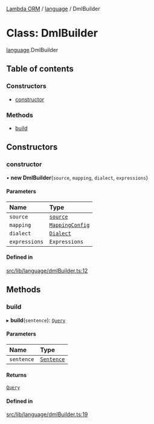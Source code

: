 [Lambda ORM](../README.md) / [language](../modules/language.md) / DmlBuilder

# Class: DmlBuilder

[language](../modules/language.md).DmlBuilder

## Table of contents

### Constructors

- [constructor](language.DmlBuilder.md#constructor)

### Methods

- [build](language.DmlBuilder.md#build)

## Constructors

### constructor

• **new DmlBuilder**(`source`, `mapping`, `dialect`, `expressions`)

#### Parameters

| Name | Type |
| :------ | :------ |
| `source` | [`source`](../interfaces/model.source.md) |
| `mapping` | [`MappingConfig`](manager.MappingConfig.md) |
| `dialect` | [`Dialect`](manager.Dialect.md) |
| `expressions` | `Expressions` |

#### Defined in

[src/lib/language/dmlBuilder.ts:12](https://github.com/FlavioLionelRita/lambdaorm/blob/0fd718a/src/lib/language/dmlBuilder.ts#L12)

## Methods

### build

▸ **build**(`sentence`): [`Query`](model.Query.md)

#### Parameters

| Name | Type |
| :------ | :------ |
| `sentence` | [`Sentence`](model.Sentence.md) |

#### Returns

[`Query`](model.Query.md)

#### Defined in

[src/lib/language/dmlBuilder.ts:19](https://github.com/FlavioLionelRita/lambdaorm/blob/0fd718a/src/lib/language/dmlBuilder.ts#L19)
